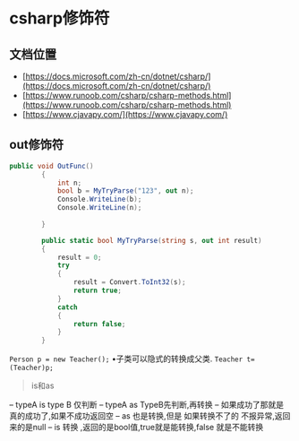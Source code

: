 # csharp修饰符

## 文档位置

- [https://docs.microsoft.com/zh-cn/dotnet/csharp/](https://docs.microsoft.com/zh-cn/dotnet/csharp/)
- [https://www.runoob.com/csharp/csharp-methods.html](https://www.runoob.com/csharp/csharp-methods.html)
- [https://www.cjavapy.com/](https://www.cjavapy.com/)

## out修饰符

```csharp
public void OutFunc()
        {
            int n;
            bool b = MyTryParse("123", out n);
            Console.WriteLine(b);
            Console.WriteLine(n);
             
        }

        public static bool MyTryParse(string s, out int result)
        {
            result = 0;
            try
            {
                result = Convert.ToInt32(s);
                return true;
            }
            catch
            {
                return false;
            }
        }
```

`Person p = new Teacher();`
•子类可以隐式的转换成父类.
`Teacher t=(Teacher)p;`
 > is和as  

– typeA is type B 仅判断
– typeA as TypeB先判断,再转换
– 如果成功了那就是真的成功了,如果不成功返回空
–  as  也是转换,但是 如果转换不了的 不报异常,返回来的是null
–   is  转换 ,返回的是bool值,true就是能转换,false 就是不能转换
